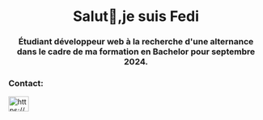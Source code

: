 <h1 align="center">Salut👋,je suis Fedi</h1>
<h3 align="center">Étudiant développeur web à la recherche d'une alternance dans le cadre de ma formation en Bachelor pour septembre 2024.</h3>

<h3 align="left">Contact:</h3>
<p align="left">
<a href="https://linkedin.com/in/https://www.linkedin.com/in/f%c3%a9di-el-manoubi-498752268/?trk=opento_sprofile_pfeditor" target="blank"><img align="center" src="https://raw.githubusercontent.com/rahuldkjain/github-profile-readme-generator/master/src/images/icons/Social/linked-in-alt.svg" alt="https://www.linkedin.com/in/f%c3%a9di-el-manoubi-498752268/?trk=opento_sprofile_pfeditor" height="30" width="40" /></a>
</p>


